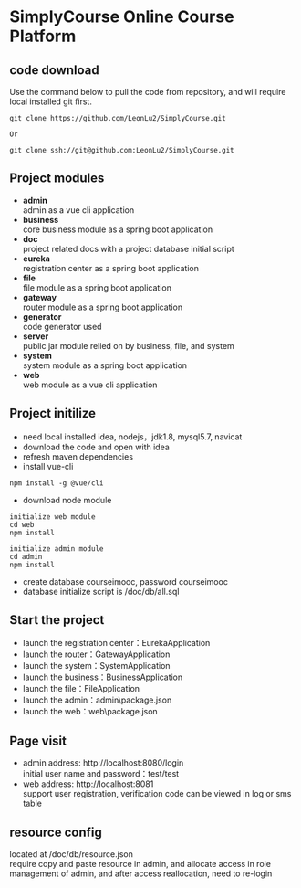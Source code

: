 # SimplyCourse Online Course Platform

## code download
Use the command below to pull the code from repository, and will require local installed git first.

```
git clone https://github.com/LeonLu2/SimplyCourse.git

Or

git clone ssh://git@github.com:LeonLu2/SimplyCourse.git
```

## Project modules
* **admin**<br>
admin as a vue cli application
* **business**<br>
core business module as a spring boot application
* **doc**<br>
project related docs with a project database initial script
* **eureka**<br>
registration center as a spring boot application
* **file**<br>
file module as a spring boot application
* **gateway**<br>
router module as a spring boot application
* **generator**<br>
code generator used
* **server**<br>
public jar module relied on by business, file, and system
* **system**<br>
system module as a spring boot application
* **web**<br>
web module as a vue cli application


## Project initilize
* need local installed idea, nodejs，jdk1.8, mysql5.7, navicat
* download the code and open with idea
* refresh maven dependencies
* install vue-cli
```
npm install -g @vue/cli
```
* download node module
```
initialize web module
cd web
npm install

initialize admin module
cd admin
npm install
```
* create database courseimooc, password courseimooc
* database initialize script is /doc/db/all.sql

## Start the project
* launch the registration center：EurekaApplication
* launch the router：GatewayApplication
* launch the system：SystemApplication
* launch the business：BusinessApplication
* launch the file：FileApplication
* launch the admin：admin\package.json
* launch the web：web\package.json

## Page visit
* admin address: http://localhost:8080/login<br>
initial user name and password：test/test
* web address: http://localhost:8081<br>
 support user registration, verification code can be viewed in log or sms table

## resource config
located at /doc/db/resource.json<br>
require copy and paste resource in admin, and allocate access in role management of admin, and after access reallocation, need to re-login
